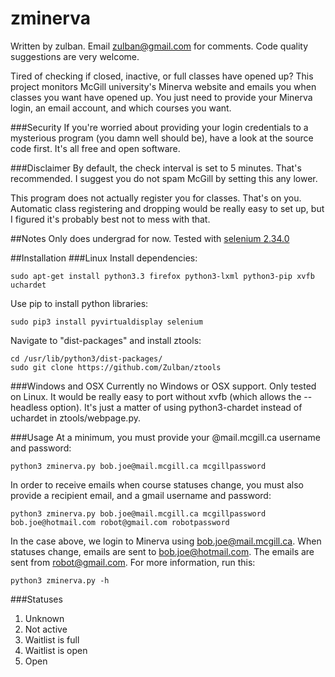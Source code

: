 zminerva
========
Written by zulban. Email zulban@gmail.com for comments. Code quality suggestions are very welcome.

Tired of checking if closed, inactive, or full classes have opened up? This project monitors McGill university's Minerva website and emails you when classes you want have opened up. You just need to provide your Minerva login, an email account, and which courses you want.

###Security
If you're worried about providing your login credentials to a mysterious program (you damn well should be), have a look at the source code first. It's all free and open software.

###Disclaimer
By default, the check interval is set to 5 minutes. That's recommended. I suggest you do not spam McGill by setting this any lower.

This program does not actually register you for classes. That's on you. Automatic class registering and dropping would be really easy to set up, but I figured it's probably best not to mess with that.

##Notes
Only does undergrad for now.
Tested with [selenium 2.34.0](https://pypi.python.org/packages/source/s/selenium/selenium-2.34.0.tar.gz)

##Installation
###Linux
Install dependencies: 

	sudo apt-get install python3.3 firefox python3-lxml python3-pip xvfb uchardet 

Use pip to install python libraries:

	sudo pip3 install pyvirtualdisplay selenium

Navigate to "dist-packages" and install ztools:

	cd /usr/lib/python3/dist-packages/
	sudo git clone https://github.com/Zulban/ztools

###Windows and OSX
Currently no Windows or OSX support. Only tested on Linux. It would be really easy to port without xvfb (which allows the --headless option). It's just a matter of using python3-chardet instead of uchardet in ztools/webpage.py.

###Usage
At a minimum, you must provide your @mail.mcgill.ca username and password:

	python3 zminerva.py bob.joe@mail.mcgill.ca mcgillpassword

In order to receive emails when course statuses change, you must also provide a recipient email, and a gmail username and password:

	python3 zminerva.py bob.joe@mail.mcgill.ca mcgillpassword bob.joe@hotmail.com robot@gmail.com robotpassword
	
In the case above, we login to Minerva using bob.joe@mail.mcgill.ca. When statuses change, emails are sent to bob.joe@hotmail.com. The emails are sent from robot@gmail.com. For more information, run this:

	python3 zminerva.py -h  

###Statuses
1. Unknown
2. Not active
3. Waitlist is full
4. Waitlist is open
5. Open